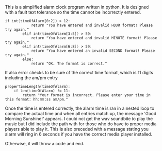 This is a simplified alarm clock program written in python.
It is designed with a fault text tolerance so the time cannot be incorrectly entered.

```
if int(timeOfAlarm[0:2]) > 12:
            return "You have entered and invalid HOUR format! Please try again."
        elif int(timeOfAlarm[3:5]) > 59:
            return "You have entered and invalid MINUTE format! Please try again."
        elif int(timeOfAlarm[6:8]) > 59:
            return "You have entered an invalid SECOND format! Please try again."
        else:
            return "OK. The format is correct."
```
It also error checks to be sure of the correct time format, which is 11 digits including the am/pm entry

```
properTimeLength(timeOfAlarm):
    if len(timeOfAlarm) != 11:
        return "Your format is incorrect. Please enter your time in this format: hh:mm:ss am/pm."
```
Once the time is entered correctly, the alarm time is ran in a nested loop to compare the actual time and when all entries match up, the message 'Good Morning Sunshine!' appears.  I could not get the wav soundbite to play the music but I did include the path with for those who do have to proper media players able to play it.  This is also preceded with a message stating you alarm will ring in 6 seconds if you have the correct media player installed.

Otherwise, it will throw a code and end.  